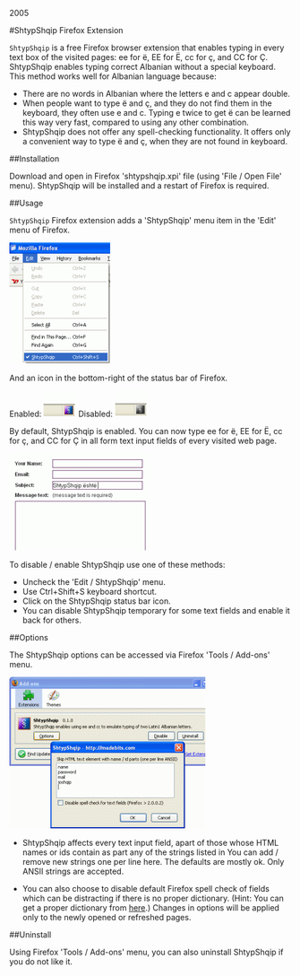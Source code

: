 2005

#ShtypShqip Firefox Extension

<!--- tags: javascript browser -->

`ShtypShqip` is a free Firefox browser extension that enables typing in every text box of the visited pages: ee for ë, EE for Ë, cc for ç, and CC for Ç. ShtypShqip enables typing correct Albanian without a special keyboard. This method works well for Albanian language because:

* There are no words in Albanian where the letters e and c appear double.
* When people want to type ë and ç, and they do not find them in the keyboard, they often use e and c. Typing e twice to get ë can be learned this way very fast, compared to using any other combination.
* ShtypShqip does not offer any spell-checking functionality. It offers only a convenient way to type ë and ç, when they are not found in keyboard.

##Installation

Download and open in Firefox 'shtypshqip.xpi' file (using 'File / Open File' menu). ShtypShqip will be installed and a restart of Firefox is required.

##Usage

`ShtypShqip` Firefox extension adds a 'ShtypShqip' menu item in the 'Edit' menu of Firefox.

![](r/js-shtypshqip/menu.gif)

And an icon in the bottom-right of the status bar of Firefox.

Enabled:  ![](r/js-shtypshqip/status1.gif) Disabled: ![](r/js-shtypshqip/status2.gif)

By default, ShtypShqip is enabled. You can now type ee for ë, EE for Ë, cc for ç, and CC for Ç in all form text input fields of every visited web page.

![](r/js-shtypshqip/example.gif)

To disable / enable ShtypShqip use one of these methods:

* Uncheck the 'Edit / ShtypShqip' menu.
* Use Ctrl+Shift+S keyboard shortcut.
* Click on the ShtypShqip status bar icon.
* You can disable ShtypShqip temporary for some text fields and enable it back for others.

##Options

The ShtypShqip options can be accessed via Firefox 'Tools / Add-ons' menu.

![](r/js-shtypshqip/options.gif)

* ShtypShqip affects every text input field, apart of those whose HTML names or ids contain as part any of the strings listed in You can add / remove new strings one per line here. The defaults are mostly ok. Only ANSII strings are accepted.

* You can also choose to disable default Firefox spell check of fields which can be distracting if there is no proper dictionary. (Hint: You can get a proper dictionary from [here](http://www.google.com/search?btnI=I%27m+Feeling+Lucky&q=firefox+dictionaries).)
Changes in options will be applied only to the newly opened or refreshed pages.

##Uninstall

Using Firefox 'Tools / Add-ons' menu, you can also uninstall ShtypShqip if you do not like it.